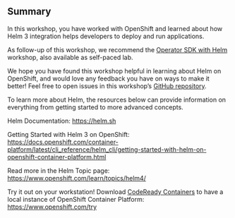## Summary
In this workshop, you have worked with OpenShift and learned about how Helm 3 integration helps developers to deploy and run applications.

As follow-up of this workshop, we recommend the [Operator SDK with Helm](https://learn.openshift.com/operatorframework/helm-operator/) workshop, also available as self-paced lab.

We hope you have found this workshop helpful in learning about Helm on OpenShift, and would love any feedback you have on ways to make it better! Feel free to open issues in this workshop’s [GitHub repository](https://github.com/openshift-labs/learn-katacoda).

To learn more about Helm, the resources below can provide information on everything from getting started to more advanced concepts.

Helm Documentation: https://helm.sh

Getting Started with Helm 3 on OpenShift: https://docs.openshift.com/container-platform/latest/cli_reference/helm_cli/getting-started-with-helm-on-openshift-container-platform.html

Read more in the Helm Topic page:
https://www.openshift.com/learn/topics/helm4/

Try it out on your workstation! Download [CodeReady Containers](https://developers.redhat.com/products/codeready-containers/overview) to have a local instance of OpenShift Container Platform: https://www.openshift.com/try
